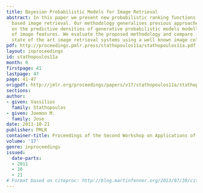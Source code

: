 ```yaml
---
title: Bayesian Probabilistic Models for Image Retrieval
abstract: In this paper we present new probabilistic ranking functions for content
  based image retrieval. Our methodology generalises previous approaches and is based
  on the predictive densities of generative probabilistic models modelling the density
  of image features. We evaluate the proposed methodology and compare it against two
  state of the art image retrieval systems using a well known image collection.
pdf: http://proceedings.pmlr.press/stathopoulos11a/stathopoulos11a.pdf
layout: inproceedings
id: stathopoulos11a
month: 0
firstpage: 41
lastpage: 47
page: 41-47
origpdf: http://jmlr.org/proceedings/papers/v17/stathopoulos11a/stathopoulos11a.pdf
sections: 
author:
- given: Vassilios
  family: Stathopoulos
- given: Joemon M.
  family: Jose
date: 2011-10-21
publisher: PMLR
container-title: Proceedings of the Second Workshop on Applications of Pattern Analysis
volume: '17'
genre: inproceedings
issued:
  date-parts:
  - 2011
  - 10
  - 21
# Format based on citeproc: http://blog.martinfenner.org/2013/07/30/citeproc-yaml-for-bibliographies/
---
```

